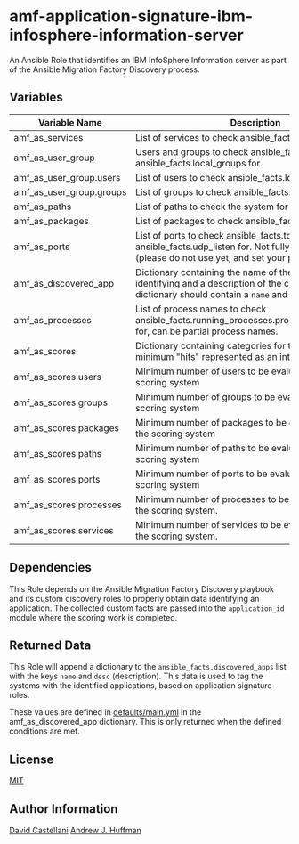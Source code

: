 # amf-application-signature-ibm-infosphere-information-server
An Ansible Role that identifies an IBM InfoSphere Information server as part of the Ansible Migration Factory Discovery process.

## Variables
| Variable Name | Description | Type |
| --- | --- | :---: |
| amf_as_services | List of services to check ansible_facts.services for | list |
| amf_as_user_group | Users and groups to check ansible_facts.local_users and ansible_facts.local_groups for. | dictionary |
| amf_as_user_group.users | List of users to check ansible_facts.local_users for | list |
| amf_as_user_group.groups | List of groups to check ansible_facts.local_groups for | list |
| amf_as_paths | List of paths to check the system for existence | list |
| amf_as_packages | List of packages to check ansible_facts.packages for. | list |
| amf_as_ports | List of ports to check ansible_facts.tcp_listen and ansible_facts.udp_listen for. Not fully implemented (please do not use yet, and set your ports score to '0')| list |
| amf_as_discovered_app | Dictionary containing the name of the application we are identifying and a description of the classification. The dictionary should contain a `name` and `desc` key | dictionary |
| amf_as_processes | List of process names to check ansible_facts.running_processes.processes[*].command for, can be partial process names.| list |
| amf_as_scores | Dictionary containing categories for the number of minimum "hits" represented as an integer per category. | dictionary |
| amf_as_scores.users | Minimum number of users to be evaluated as >= by the scoring system | integer |
| amf_as_scores.groups | Minimum number of groups to be evaluated as >= by the scoring system | integer |
| amf_as_scores.packages | Minimum number of packages to be evaluated as >= by the scoring system | integer |
| amf_as_scores.paths | Minimum number of paths to be evaluated as >= by the scoring system | integer |
| amf_as_scores.ports | Minimum number of ports to be evaluated as >= by the scoring system | integer |
| amf_as_scores.processes | Minimum number of processes to be evaluated as >= by the scoring system. | integer |
| amf_as_scores.services | Minimum number of services to be evaluated as >= by the scoring system. | integer |


## Dependencies
This Role depends on the Ansible Migration Factory Discovery playbook and its custom discovery roles to properly obtain data identifying an application.  The collected custom facts are passed into the `application_id` module where the scoring work is completed.

## Returned Data
This Role will append a dictionary to the `ansible_facts.discovered_apps` list with the keys `name` and `desc` (description).  This data is used to tag the systems with the identified applications, based on application signature roles.

These values are defined in [defaults/main.yml](defaults/main.yml) in the amf_as_discovered_app dictionary.
This is only returned when the defined conditions are met.

## License
[MIT](LICENSE)

## Author Information
[David Castellani](mailto:dave@redhat.com)
[Andrew J. Huffman](mailto:huffy@redhat.com)